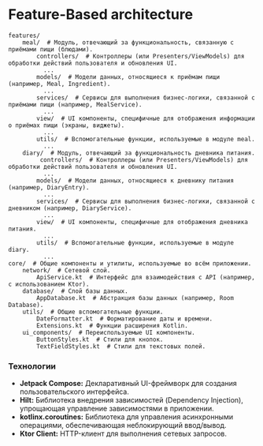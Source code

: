 # Feature-Based architecture
    features/
        meal/  # Модуль, отвечающий за функциональность, связанную с приёмами пищи (блюдами).
            controllers/  # Контроллеры (или Presenters/ViewModels) для обработки действий пользователя и обновления UI.
              ...
            models/  # Модели данных, относящиеся к приёмам пищи (например, Meal, Ingredient).
              ...
            services/  # Сервисы для выполнения бизнес-логики, связанной с приёмами пищи (например, MealService).
              ...
            view/  # UI компоненты, специфичные для отображения информации о приёмах пищи (экраны, виджеты).
              ...
            utils/  # Вспомогательные функции, используемые в модуле meal.
              ...
        diary/  # Модуль, отвечающий за функциональность дневника питания.
             controllers/  # Контроллеры (или Presenters/ViewModels) для обработки действий пользователя и обновления UI.
              ...
            models/  # Модели данных, относящиеся к дневнику питания (например, DiaryEntry).
              ...
            services/  # Сервисы для выполнения бизнес-логики, связанной с дневником (например, DiaryService).
              ...
            view/  # UI компоненты, специфичные для отображения дневника питания.
              ...
            utils/  # Вспомогательные функции, используемые в модуле diary.
              ...
    core/  # Общие компоненты и утилиты, используемые во всём приложении.
        network/  # Сетевой слой.
            ApiService.kt  # Интерфейс для взаимодействия с API (например, с использованием Ktor).
        database/  # Слой базы данных.
            AppDatabase.kt  # Абстракция базы данных (например, Room Database).
        utils/  # Общие вспомогательные функции.
            DateFormatter.kt  # Форматирование даты и времени.
            Extensions.kt  # Функции расширения Kotlin.
        ui_components/  # Переиспользуемые UI компоненты.
            ButtonStyles.kt  # Стили для кнопок.
            TextFieldStyles.kt  # Стили для текстовых полей.

### Технологии

-   **Jetpack Compose:** Декларативный UI-фреймворк для создания пользовательского интерфейса.
-   **Hilt:**  Библиотека внедрения зависимостей (Dependency Injection), упрощающая управление зависимостями в приложении.
-   **kotlinx.coroutines:**  Библиотека для управления асинхронными операциями, обеспечивающая неблокирующий ввод/вывод.
-   **Ktor Client:**  HTTP-клиент для выполнения сетевых запросов.
